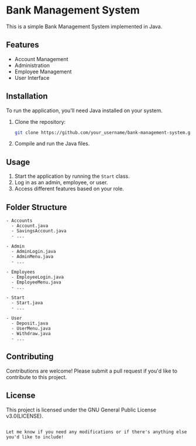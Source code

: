 # Bank Management System

This is a simple Bank Management System implemented in Java.

## Features

- Account Management
- Administration
- Employee Management
- User Interface

## Installation

To run the application, you'll need Java installed on your system.

1. Clone the repository:

   ```bash
   git clone https://github.com/your_username/bank-management-system.git
   ```

2. Compile and run the Java files.

## Usage

1. Start the application by running the `Start` class.
2. Log in as an admin, employee, or user.
3. Access different features based on your role.

## Folder Structure

```
- Accounts
  - Account.java
  - SavingsAccount.java
  - ...
  
- Admin
  - AdminLogin.java
  - AdminMenu.java
  - ...

- Employees
  - EmployeeLogin.java
  - EmployeeMenu.java
  - ...

- Start
  - Start.java
  - ...

- User
  - Deposit.java
  - UserMenu.java
  - Withdraw.java
  - ...
```

## Contributing

Contributions are welcome! Please submit a pull request if you'd like to contribute to this project.

## License

This project is licensed under the GNU General Public License v3.0(LICENSE).
```

Let me know if you need any modifications or if there's anything else you'd like to include!
